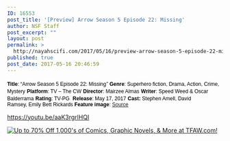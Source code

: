 ```yaml
---
ID: 16553
post_title: '[Preview] Arrow Season 5 Episode 22: Missing'
author: NSF Staff
post_excerpt: ""
layout: post
permalink: >
  http://nayahscifi.com/2017/05/16/preview-arrow-season-5-episode-22-missing/
published: true
post_date: 2017-05-16 20:46:59
---
```

<span style="color: #000000; font-size: 12px; font-family: arial, helvetica, sans-serif;"><strong>Title</strong>: “Arrow Season 5 Episode 22: Missing<em>”</em></span>
<span style="color: #000000; font-size: 12px; font-family: arial, helvetica, sans-serif;"><strong>Genre</strong>: Superhero fiction, Drama, Action, Crime, Mystery</span>
<span style="color: #000000; font-size: 12px; font-family: arial, helvetica, sans-serif;"><strong>Platform</strong>: TV – The CW</span>
<span style="color: #000000; font-size: 12px; font-family: arial, helvetica, sans-serif;"><strong>Director</strong>: Mairzee Almas</span>
<span style="color: #000000; font-size: 12px; font-family: arial, helvetica, sans-serif;"><strong>Writer</strong>: Speed Weed &amp; Oscar Balderrama</span>
<span style="color: #000000; font-size: 12px; font-family: arial, helvetica, sans-serif;"><strong>Rating</strong>: TV-PG </span>
<span style="color: #000000; font-size: 12px; font-family: arial, helvetica, sans-serif;"><strong>Release</strong>: May 17, 2017</span>
<span style="color: #000000; font-size: 12px; font-family: arial, helvetica, sans-serif;"><strong>Cast:</strong> Stephen Amell, David Ramsey, Emily Bett Rickards
<strong>Feature image</strong>: <a href="http://tvline.com/gallery/arrow-season-5-photos/#!10/arrow-season-5-photos-10-8/">Source</a></span>

https://youtu.be/aaK3rgrlHQI

<a target="_blank" href="http://shareasale.com/r.cfm?b=888199&u=1521586&m=8908&urllink=&afftrack="><img src="http://static.shareasale.com/image/8908/2016SDCCSale728x90.png" border="0" alt="Up to 70% Off 1,000's of Comics, Graphic Novels, &amp; More at TFAW.com!" /></a>